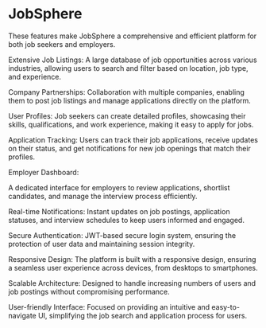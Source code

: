 # JobSphere
These features make JobSphere a comprehensive and efficient platform for both job seekers and employers.

Extensive Job Listings:
A large database of job opportunities across various industries, allowing users to search and filter based on location, job type, and experience.

Company Partnerships:
Collaboration with multiple companies, enabling them to post job listings and manage applications directly on the platform.

User Profiles:
Job seekers can create detailed profiles, showcasing their skills, qualifications, and work experience, making it easy to apply for jobs.

Application Tracking:
Users can track their job applications, receive updates on their status, and get notifications for new job openings that match their profiles.

Employer Dashboard:

A dedicated interface for employers to review applications, shortlist candidates, and manage the interview process efficiently.

Real-time Notifications:
Instant updates on job postings, application statuses, and interview schedules to keep users informed and engaged.

Secure Authentication:
JWT-based secure login system, ensuring the protection of user data and maintaining session integrity.

Responsive Design:
The platform is built with a responsive design, ensuring a seamless user experience across devices, from desktops to smartphones.

Scalable Architecture:
Designed to handle increasing numbers of users and job postings without compromising performance.

User-friendly Interface:
Focused on providing an intuitive and easy-to-navigate UI, simplifying the job search and application process for users.

